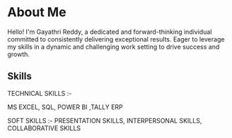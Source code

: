 # About Me

Hello! I'm Gayathri Reddy, a dedicated and forward-thinking individual committed to consistently delivering exceptional results. 
Eager to leverage my skills in a dynamic and challenging work setting to drive success and growth.

## Skills
TECHNICAL SKILLS :-

MS EXCEL, SQL, POWER BI ,TALLY ERP

SOFT SKILLS :-
PRESENTATION SKILLS, INTERPERSONAL SKILLS, COLLABORATIVE SKILLS
